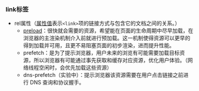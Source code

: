### link标签

+ rel属性（[属性值](https://developer.mozilla.org/zh-CN/docs/Web/HTML/Link_types)表示`<link>`项的链接方式与包含它的文档之间的关系。）
  + [preload](https://developer.mozilla.org/en-US/docs/Web/HTML/Link_types/preload)：很快就会需要的资源，希望能在页面的生命周期中尽早加载，在浏览器的主渲染机制介入前就进行预加载。这一机制使得资源可以更早的得到加载并可用，且更不易阻塞页面的初步渲染，进而提升性能。
  + prefetch：是为了提示浏览器，用户未来的浏览有可能需要加载目标资源，所以浏览器有可能通过事先获取和缓存对应资源，优化用户体验。（网络线程空闲时，会优先加载这些资源）
  + dns-prefetch（实验中）：提示浏览器该资源需要在用户点击链接之前进行 DNS 查询和协议握手。